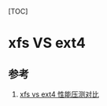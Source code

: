 [TOC]

# xfs VS ext4

## 参考

1. [xfs vs ext4 性能压测对比](https://cloud.tencent.com/developer/article/1460643)